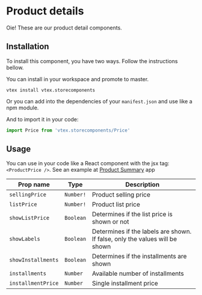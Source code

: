 # Product details

Oie! These are our product detail components.

## Installation

To install this component, you have two ways. Follow the instructions bellow. 

You can install in your workspace and promote to master. 

`vtex install vtex.storecomponents`

Or you can add into the dependencies of your `manifest.json` and use like a npm module. 

And to import it in your code: 

```js
import Price from 'vtex.storecomponents/Price'
```

## Usage

You can use in your code like a React component with the jsx tag: `<ProductPrice />`. See an example at [Product Summary](https://github.com/vtex-apps/product-summary/blob/master/react/ProductSummary.js#L84) app

| Prop name          | Type      | Description                                                                 |
| ------------------ | --------- | --------------------------------------------------------------------------- |
| `sellingPrice`     | `Number!` | Product selling price                                                       |
| `listPrice`        | `Number!` | Product list price                                                          |
| `showListPrice`    | `Boolean` | Determines if the list price is shown or not                                |
| `showLabels`       | `Boolean` | Determines if the labels are shown. If false, only the values will be shown |
| `showInstallments` | `Boolean` | Determines if the installments are shown                                    |
| `installments`     | `Number`  | Available number of installments                                            |
| `installmentPrice` | `Number`  | Single installment price                                                    |

